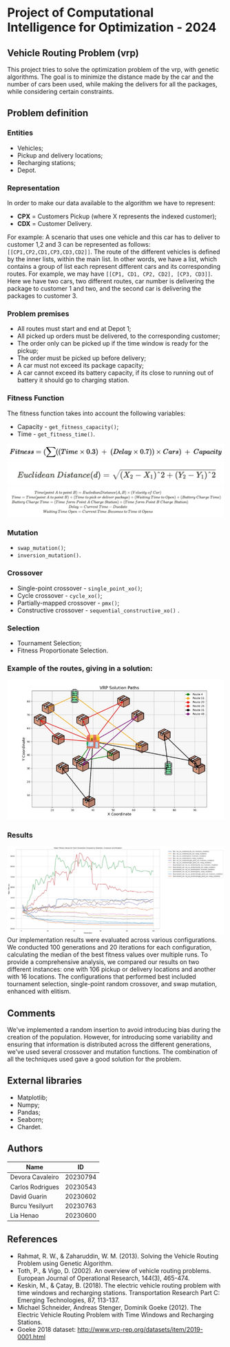 # Project of Computational Intelligence for Optimization - 2024
## Vehicle Routing Problem (vrp)
This project tries to solve the optimization problem of the vrp, with genetic algorithms. The goal is to minimize the distance made by the car and the number of cars been used, while making the delivers for all the packages, while considering certain constraints.

## Problem definition
### Entities
* Vehicles;
* Pickup and delivery locations;
* Recharging stations;
* Depot.

### Representation
In order to make our data available to the algorithm we have to represent:
* **CPX** = Customers Pickup (where X represents the indexed customer);
* **CDX** = Customer Delivery.

For example: A scenario that uses one vehicle and this car has to deliver to customer 1,2 and 3 can be represented as follows: `[[CP1,CP2,CD1,CP3,CD3,CD2]]`.
The route of the different vehicles is defined by the inner lists, within the main list. In other words, we have a list, which contains a group of list each represent different cars and its corresponding routes. For example, we may have `[[CP1, CD1, CP2, CD2], [CP3, CD3]]`. Here we have two cars, two different routes, car number is delivering the package to customer 1 and two, and the second car is delivering the packages to customer 3. 

### Problem premises
- All routes must start and end at Depot 1;
- All picked up orders must be delivered, to the corresponding customer;
- The order only can be picked up if the time window is ready for the pickup;
- The order must be picked up before delivery;
- A car must not exceed its package capacity;
- A car cannot exceed its battery capacity, if its close to running out of battery it should go to charging station. 


### Fitness Function
The fitness function takes into account the following variables:
* Capacity - `get_fitness_capacity()`;
* Time - `get_fitness_time()`.


![](CIFO2024/images/equation.png)
![](CIFO2024/images/euclidean.png)
![](CIFO2024/images/details.png)

### Mutation
* `swap_mutation()`;
* `inversion_mutation()`.

### Crossover
* Single-point crossover - `single_point_xo()`;
* Cycle crossover - `cycle_xo()`;
* Partially-mapped crossover - `pmx()`;
* Constructive crossover - `sequential_constructive_xo()` .

### Selection
* Tournament Selection;
* Fitness Proportionate Selection.

### Example of the routes, giving in a solution:

![](CIFO2024/images/ExampleRoutes.jpg)

### Results
![](CIFO2024/images/output_results.png)
Our implementation results were evaluated across various configurations. We conducted 100 generations and 20 iterations for each configuration, calculating the median of the best fitness values over multiple runs. To provide a comprehensive analysis, we compared our results on two different instances: one with 106 pickup or delivery locations and another with 16 locations. The configurations that performed best included tournament selection, single-point random crossover, and swap mutation, enhanced with elitism.

## Comments
We've implemented a random insertion to avoid introducing bias during the creation of the population. However, for introducing some variability and ensuring that information is distributed across the different generations, we've used several crossover and mutation functions. The combination of all the techniques used gave a good solution for the problem.

## External libraries
* Matplotlib;
* Numpy;
* Pandas;
* Seaborn;
* Chardet.

## Authors
| Name             | ID       |
|------------------|----------|
| Devora Cavaleiro | 20230794 |
| Carlos Rodrigues | 20230543 |
| David Guarin     | 20230602 |
| Burcu Yesilyurt  | 20230763 |
| Lia Henao        | 20230600 |


## References
* Rahmat, R. W., & Zaharuddin, W. M. (2013). Solving the Vehicle Routing Problem using Genetic Algorithm. 
* Toth, P., & Vigo, D. (2002). An overview of vehicle routing problems. European Journal of Operational Research, 144(3), 465-474.
* Keskin, M., & Çatay, B. (2018). The electric vehicle routing problem with time windows and recharging stations. Transportation Research Part C: Emerging Technologies, 87, 113-137.
* Michael Schneider, Andreas Stenger, Dominik Goeke (2012). The Electric Vehicle Routing Problem with Time Windows and Recharging Stations.
* Goeke 2018 dataset: http://www.vrp-rep.org/datasets/item/2019-0001.html
